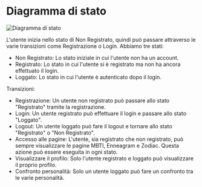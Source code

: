 # Diagramma di stato

![Diagramma di stato](./modelling/images/stato.png)

L'utente inizia nello stato di Non Registrato, quindi può passare attraverso le varie transizioni come Registrazione o Login.
Abbiamo tre stati:
- Non Registrato: Lo stato iniziale in cui l'utente non ha un account.
- Registrato: Lo stato in cui l'utente si è registrato ma non ha ancora effettuato il login.
- Loggato: Lo stato in cui l'utente è autenticato dopo il login.

Transizioni:
- Registrazione: Un utente non registrato può passare allo stato "Registrato" tramite la registrazione.
- Login: Un utente registrato può effettuare il login e passare allo stato "Loggato".
- Logout: Un utente loggato può fare il logout e tornare allo stato "Registrato" o "Non Registrato".
- Accesso alle pagine: L'utente, sia registrato che non registrato, può sempre visualizzare le pagine MBTI, Enneagram e Zodiac. Questa azione può essere eseguita in ogni stato.
- Visualizzare il profilo: Solo l'utente registrato e loggato può visualizzare il proprio profilo.
- Confronto personalità: Solo un utente loggato può fare un confronto tra le varie personalità.

